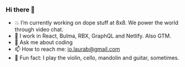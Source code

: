 ### Hi there 👋

<!--
**Laurab-io/Laurab-io** is a ✨ _special_ ✨ repository because its `README.md` (this file) appears on your GitHub profile.
-->

- 💥 I’m currently working on dope stuff at 8x8. We power the world through video chat.
- 🌱 I work in React, Bulma, RBX, GraphQL and Netlify. Also GTM.
- 🤩 Ask me about coding
- 📫 How to reach me: io.laurab@gmail.com
- 🎼 Fun fact: I play the violin, cello, mandolin and guitar, sometimes. 
